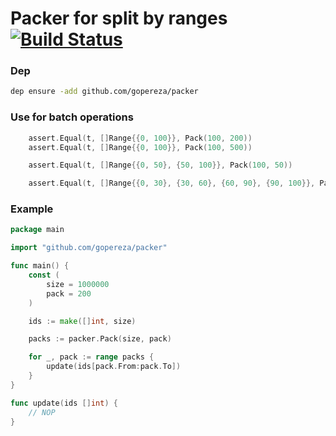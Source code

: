 # Packer for split by ranges [![Build Status](https://travis-ci.org/gopereza/packer.svg?branch=master)](https://travis-ci.org/gopereza/packer)

### Dep
```bash
dep ensure -add github.com/gopereza/packer
```

### Use for batch operations

```go
	assert.Equal(t, []Range{{0, 100}}, Pack(100, 200))
	assert.Equal(t, []Range{{0, 100}}, Pack(100, 500))

	assert.Equal(t, []Range{{0, 50}, {50, 100}}, Pack(100, 50))

	assert.Equal(t, []Range{{0, 30}, {30, 60}, {60, 90}, {90, 100}}, Pack(100, 30))
```

### Example
```go
package main

import "github.com/gopereza/packer"

func main() {
	const (
		size = 1000000
		pack = 200
	)

	ids := make([]int, size)

	packs := packer.Pack(size, pack)

	for _, pack := range packs {
		update(ids[pack.From:pack.To])
	}
}

func update(ids []int) {
	// NOP
}
```
